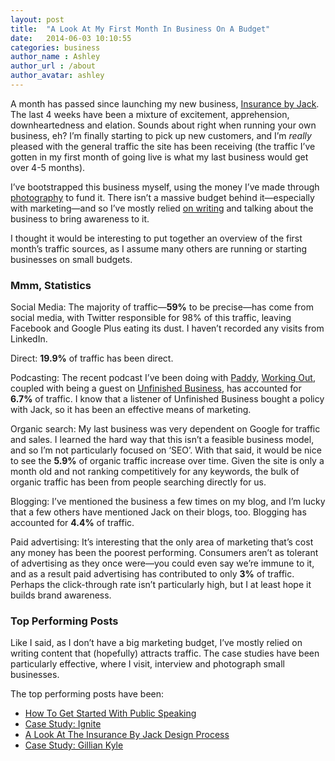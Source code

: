 ```yaml
---
layout: post
title:  "A Look At My First Month In Business On A Budget"
date:   2014-06-03 10:10:55
categories: business
author_name : Ashley
author_url : /about
author_avatar: ashley
---
```

<p>A month has passed since launching my new business, <a href="http://insurancebyjack.co.uk">Insurance by Jack</a>. The last 4 weeks have been a mixture of excitement, apprehension, downheartedness and elation. Sounds about right when running your own business, eh? I&#8217;m finally starting to pick up new customers, and I&#8217;m <em>really</em> pleased with the general traffic the site has been receiving (the traffic I&#8217;ve gotten in my first month of going live is what my last business would get over 4-5 months).</p>
<p>I&#8217;ve bootstrapped this business myself, using the money I&#8217;ve made through <a href="http://girlwithacamera.co.uk">photography</a> to fund it. There isn&#8217;t a massive budget behind it—especially with marketing—and so I&#8217;ve mostly relied <a href="http://insurancebyjack.co.uk/blog">on writing</a> and talking about the business to bring awareness to it.</p>

<!--more-->

<p>I thought it would be interesting to put together an overview of the first month&#8217;s traffic sources, as I assume many others are running or starting businesses on small budgets.</p>
<h3>Mmm, Statistics</h3>
<p>Social Media: The majority of traffic—<strong>59%</strong> to be precise—has come from social media, with Twitter responsible for 98% of this traffic, leaving Facebook and Google Plus eating its dust. I haven&#8217;t recorded any visits from LinkedIn.</p>
<p>Direct: <strong>19.9%</strong> of traffic has been direct.</p>
<p>Podcasting: The recent podcast I&#8217;ve been doing with <a href="http://twitter.com/paddydonnelly">Paddy</a>, <a href="http://workingoutpodcast.com">Working Out</a>, coupled with being a guest on <a href="http://unfinished.bz">Unfinished Business</a>, has accounted for <strong>6.7%</strong> of traffic. I know that a listener of Unfinished Business bought a policy with Jack, so it has been an effective means of marketing.</p>
<p>Organic search: My last business was very dependent on Google for traffic and sales. I learned the hard way that this isn&#8217;t a feasible business model, and so I&#8217;m not particularly focused on &#8216;SEO&#8217;. With that said, it would be nice to see the <strong>5.9%</strong> of organic traffic increase over time. Given the site is only a month old and not ranking competitively for any keywords, the bulk of organic traffic has been from people searching directly for us.</p>
<p>Blogging: I&#8217;ve mentioned the business a few times on my blog, and I&#8217;m lucky that a few others have mentioned Jack on their blogs, too. Blogging has accounted for <strong>4.4%</strong> of traffic.</p>
<p>Paid advertising: It&#8217;s interesting that the only area of marketing that&#8217;s cost any money has been the poorest performing. Consumers aren&#8217;t as tolerant of advertising as they once were—you could even say we&#8217;re immune to it, and as a result paid advertising has contributed to only <strong>3%</strong> of traffic. Perhaps the click-through rate isn&#8217;t particularly high, but I at least hope it builds brand awareness.</p>
<h3>Top Performing Posts</h3>
<p>Like I said, as I don&#8217;t have a big marketing budget, I&#8217;ve mostly relied on writing content that (hopefully) attracts traffic. The case studies have been particularly effective, where I visit, interview and photograph small businesses.</p>
<p>The top performing posts have been:</p>
<ul>
<li><a href="http://insurancebyjack.co.uk/business-and-marketing/2014/05/20/how-to-get-started-with-public-speaking.html">How To Get Started With Public Speaking</a></li>
<li><a href="http://insurancebyjack.co.uk/interviews/2014/05/06/ignite-tristan.html">Case Study: Ignite</a></li>
<li><a href="http://insurancebyjack.co.uk/design-and-development/2014/05/13/a-look-at-the-insurance-by-jack-design-process.html">A Look At The Insurance By Jack Design Process</a></li>
<li><a href="http://insurancebyjack.co.uk/interviews/2014/04/15/case-study-gillian-kyle.html">Case Study: Gillian Kyle</a></li>
</ul>